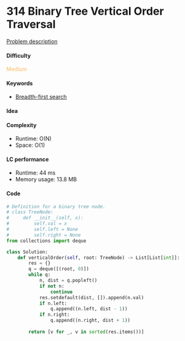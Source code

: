 314 Binary Tree Vertical Order Traversal
=======================
[Problem description](https://leetcode.com/problems/binary-tree-vertical-order-traversal)

#### Difficulty
<span style="color:#FABC60">Medium</span>

#### Keywords
- [Breadth-first search](../categories/bfs.md)
  
#### Idea


#### Complexity
- Runtime: O(N)
- Space: O(1)
  
#### LC performance
- Runtime: 44 ms
- Memory usage: 13.8 MB

#### Code
```python
# Definition for a binary tree node.
# class TreeNode:
#     def __init__(self, x):
#         self.val = x
#         self.left = None
#         self.right = None
from collections import deque

class Solution:
    def verticalOrder(self, root: TreeNode) -> List[List[int]]:
        res = {}
        q = deque([(root, 0)])
        while q:
            n, dist = q.popleft()
            if not n:
                continue
            res.setdefault(dist, []).append(n.val)
            if n.left:
                q.append((n.left, dist - 1))
            if n.right:
                q.append((n.right, dist + 1))
        
        return [v for _, v in sorted(res.items())]
```